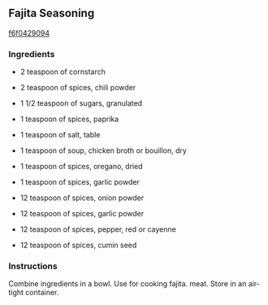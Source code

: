 ## Fajita Seasoning

[f6f0429094](http://www.food.com/recipe/fajita-seasoning-365004)

### Ingredients

 - 2 teaspoon of cornstarch

 - 2 teaspoon of spices, chili powder

 - 1 1/2 teaspoon of sugars, granulated

 - 1 teaspoon of spices, paprika

 - 1 teaspoon of salt, table

 - 1 teaspoon of soup, chicken broth or bouillon, dry

 - 1 teaspoon of spices, oregano, dried

 - 1 teaspoon of spices, garlic powder

 - 12 teaspoon of spices, onion powder

 - 12 teaspoon of spices, garlic powder

 - 12 teaspoon of spices, pepper, red or cayenne

 - 12 teaspoon of spices, cumin seed

### Instructions

Combine ingredients in a bowl. Use for cooking fajita. meat. Store in an air-tight container.